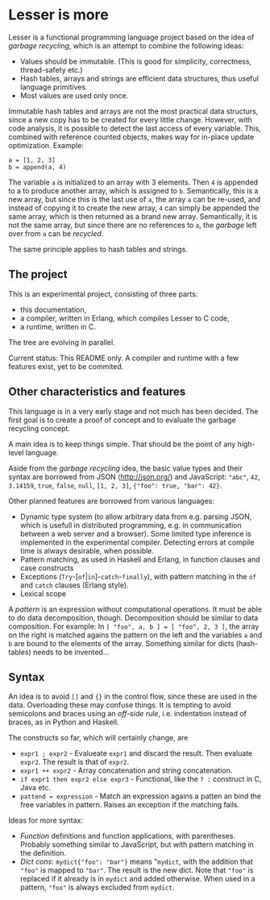 Lesser is more
==============

Lesser is a functional programming language project based on the idea of _garbage recycling_, which is an attempt to combine the following ideas:

* Values should be immutable. (This is good for simplicity, correctness, thread-safety etc.)
* Hash tables, arrays and strings are efficient data structures, thus useful language primitives.
* Most values are used only once.

Immutable hash tables and arrays are not the most practical data structurs, since a new copy has to be created for every little change.  However, with code analysis, it is possible to detect the last access of every variable.  This, combined with reference counted objects, makes way for in-place update optimization.  Example:

```
a = [1, 2, 3]
b = append(a, 4)
```

The variable `a` is initialized to an array with 3 elements.  Then `4` is appended to a to produce another array, which is assigned to `b`.  Semantically, this is a new array, but since this is the last use of `a`, the array `a` can be re-used, and instead of copying it to create the new array, `4` can simply be appended the same array, which is then returned as a brand new array.  Semantically, it is not the same array, but since there are no references to `a`, the _garbage_ left over from `a` can be _recycled_.

The same principle applies to hash tables and strings.

The project
-----------

This is an experimental project, consisting of three parts:

* this documentation,
* a compiler, written in Erlang, which compiles Lesser to C code,
* a runtime, written in C.

The tree are evolving in parallel.

Current status: This README only.  A compiler and runtime with a few features exist, yet to be commited.

Other characteristics and features
----------------------------------

This language is in a very early stage and not much has been decided.  The first goal is to create a proof of concept and to evaluate the garbage recycling concept.

A main idea is to keep things simple.  That should be the point of any high-level language.

Aside from the _garbage recycling_ idea, the basic value types and their syntax are borrowed from JSON (http://json.org/) and JavaScript: `"abc"`, `42`, `3.14159`, `true`, `false`, `null`, `[1, 2, 3]`, `{"foo": true, "bar": 42}`.

Other planned features are borrowed from various languages:

* Dynamic type system (to allow arbitrary data from e.g. parsing JSON, which is usefull in distributed programming, e.g. in communication between a web server and a browser).  Some limited type inference is implemented in the experimental compiler.  Detecting errors at compile time is always desirable, when possible.
* Pattern matching, as used in Haskell and Erlang, in function clauses and case constructs
* Exceptions (`Try`-[`of`|`in`]-`catch`-`finally`), with pattern matching in the `of` and `catch` clauses (Erlang style).
* Lexical scope

A _pattern_ is an expression without computational operations.  It must be able to do data decomposition, though.  Decomposition should be similar to data composition.  For example: In `[ "foo", a, b ] = [ "foo", 2, 3 ]`, the array on the right is matched agains the pattern on the left and the variables `a` and `b` are bound to the elements of the array.  Something similar for dicts (hash-tables) needs to be invented...


Syntax
------

An idea is to avoid `[]` and `{}` in the control flow, since these are used in the data.  Overloading these may confuse things.  It is tempting to avoid semicolons and braces using an _off-side rule_, i.e. indentation instead of braces, as in Python and Haskell.

The constructs so far, which will certainly change, are

* `expr1 ; expr2` - Evalueate `expr1` and discard the result.  Then evaluate `expr2`.  The result is that of `expr2`.
* `expr1 ++ expr2` - Array concatenation and string concatenation.
* `if expr1 then expr2 else expr3` - Functional, like the `? :` construct in C, Java etc.
* `pattend = expression` - Match an expression agains a patten an bind the free variables in pattern.  Raises an exception if the matching fails.

Ideas for more syntax:

* _Function_ definitions and function applications, with parentheses.  Probably something similar to JavaScript, but with pattern matching in the definition.
* _Dict cons_: `mydict{"foo": "bar"}` means "`mydict`, with the addition that `"foo"` is mapped to `"bar"`. The result is the new dict.  Note that `"foo"` is replaced if it already is in `mydict` and added otherwise.  When used in a pattern, `"foo"` is always excluded from `mydict`.
